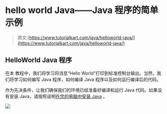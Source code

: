 # hello world Java——Java 程序的简单示例

> 原文:[https://www.tutorialkart.com/java/helloworld-java/](https://www.tutorialkart.com/java/helloworld-java/)

## HelloWorld Java 程序

在本 [](https://www.tutorialkart.com/java/) 教程中，我们将学习将消息“Hello World”打印到标准控制台输出。当然，我们将学习如何编写 Java 程序，如何编译 Java 程序以及如何运行编译后的代码。

作为先决条件，让我们确保我们的环境已经准备好编译和运行 Java 代码。如果没有安装 Java，请按照说明[在您的电脑中安装 Java](https://www.tutorialkart.com/java/install-java/) 。

[![](../Images/925da31b32d6bc3827932f6c8afb11bb.png)](https://www.tutorialkart.com/)